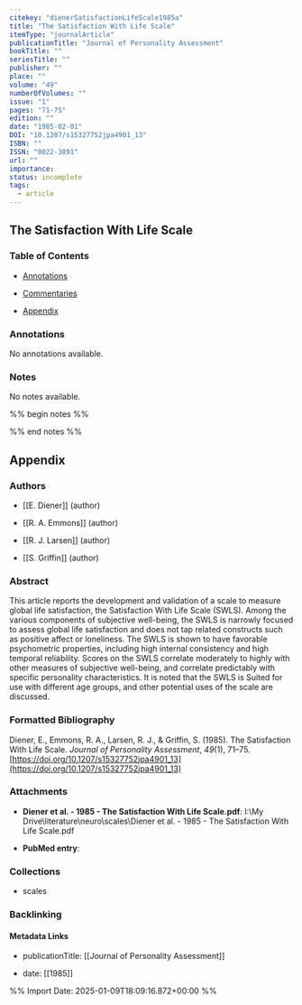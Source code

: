 ```yaml
---
citekey: "dienerSatisfactionLifeScale1985a"
title: "The Satisfaction With Life Scale"
itemType: "journalArticle"
publicationTitle: "Journal of Personality Assessment"
bookTitle: ""
seriesTitle: ""
publisher: ""
place: ""
volume: "49"
numberOfVolumes: ""
issue: "1"
pages: "71-75"
edition: ""
date: "1985-02-01"
DOI: "10.1207/s15327752jpa4901_13"
ISBN: ""
ISSN: "0022-3891"
url: ""
importance: 
status: incomplete
tags:
  - article
---
```


## The Satisfaction With Life Scale

### Table of Contents

- [Annotations](#annotations)

+ [Commentaries](#commentaries)

- [Appendix](#appendix)

### Annotations


No annotations available.


### Notes


No notes available.


%% begin notes %%

<!-- Write your personal notes here -->

%% end notes %%

## Appendix

### Authors


- [[E. Diener]] (author)

- [[R. A. Emmons]] (author)

- [[R. J. Larsen]] (author)

- [[S. Griffin]] (author)



### Abstract

This article reports the development and validation of a scale to measure global life satisfaction, the Satisfaction With Life Scale (SWLS). Among the various components of subjective well-being, the SWLS is narrowly focused to assess global life satisfaction and does not tap related constructs such as positive affect or loneliness. The SWLS is shown to have favorable psychometric properties, including high internal consistency and high temporal reliability. Scores on the SWLS correlate moderately to highly with other measures of subjective well-being, and correlate predictably with specific personality characteristics. It is noted that the SWLS is Suited for use with different age groups, and other potential uses of the scale are discussed.


### Formatted Bibliography

Diener, E., Emmons, R. A., Larsen, R. J., & Griffin, S. (1985). The Satisfaction With Life Scale. _Journal of Personality Assessment_, _49_(1), 71–75. [https://doi.org/10.1207/s15327752jpa4901_13](https://doi.org/10.1207/s15327752jpa4901_13)




### Attachments


- **Diener et al. - 1985 - The Satisfaction With Life Scale.pdf**: I:\My Drive\literature\neuro\scales\Diener et al. - 1985 - The Satisfaction With Life Scale.pdf

- **PubMed entry**: 




### Collections


- scales





### Backlinking


#### Metadata Links


- publicationTitle: [[Journal of Personality Assessment]]




- date: [[1985]]





<!-- Any additional notes or comments -->


%% Import Date: 2025-01-09T18:09:16.872+00:00 %%
